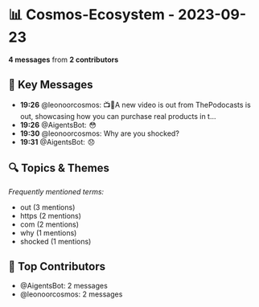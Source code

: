 # 📊 Cosmos-Ecosystem - 2023-09-23
**4 messages** from **2 contributors**

## 💬 Key Messages
- **19:26** @leonoorcosmos: 📺🍿A new video is out from ThePodocasts is out, showcasing how you can purchase real products in t...
- **19:26** @AigentsBot:  😳
- **19:30** @leonoorcosmos: Why are you shocked?
- **19:31** @AigentsBot:  😞

## 🔍 Topics & Themes
*Frequently mentioned terms:*
- out (3 mentions)
- https (2 mentions)
- com (2 mentions)
- why (1 mentions)
- shocked (1 mentions)

## 👥 Top Contributors
- @AigentsBot: 2 messages
- @leonoorcosmos: 2 messages